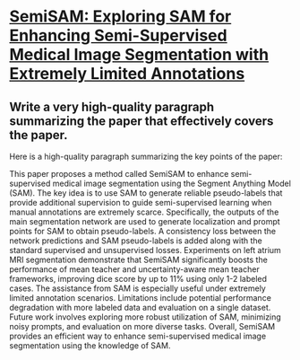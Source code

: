 # [SemiSAM: Exploring SAM for Enhancing Semi-Supervised Medical Image   Segmentation with Extremely Limited Annotations](https://arxiv.org/abs/2312.06316)

## Write a very high-quality paragraph summarizing the paper that effectively covers the paper.

 Here is a high-quality paragraph summarizing the key points of the paper:

This paper proposes a method called SemiSAM to enhance semi-supervised medical image segmentation using the Segment Anything Model (SAM). The key idea is to use SAM to generate reliable pseudo-labels that provide additional supervision to guide semi-supervised learning when manual annotations are extremely scarce. Specifically, the outputs of the main segmentation network are used to generate localization and prompt points for SAM to obtain pseudo-labels. A consistency loss between the network predictions and SAM pseudo-labels is added along with the standard supervised and unsupervised losses. Experiments on left atrium MRI segmentation demonstrate that SemiSAM significantly boosts the performance of mean teacher and uncertainty-aware mean teacher frameworks, improving dice score by up to 11% using only 1-2 labeled cases. The assistance from SAM is especially useful under extremely limited annotation scenarios. Limitations include potential performance degradation with more labeled data and evaluation on a single dataset. Future work involves exploring more robust utilization of SAM, minimizing noisy prompts, and evaluation on more diverse tasks. Overall, SemiSAM provides an efficient way to enhance semi-supervised medical image segmentation using the knowledge of SAM.
